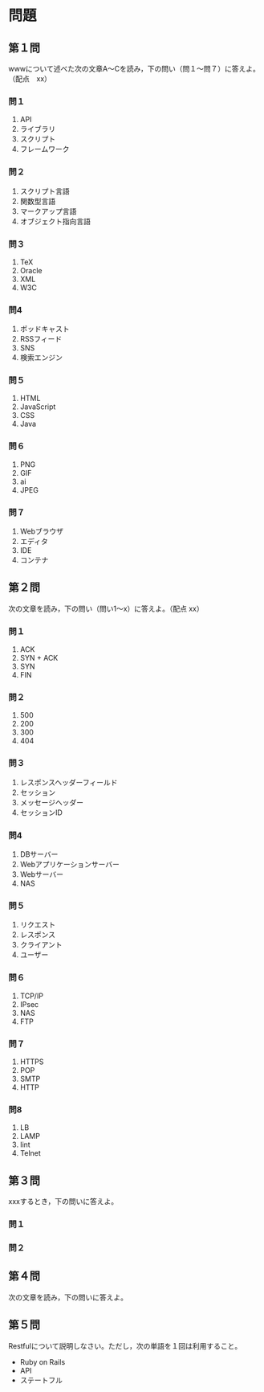 # 問題

## 第１問

wwwについて述べた次の文章A〜Cを読み，下の問い（問１〜問７）に答えよ。（配点　xx）

### 問１

1. API
2. ライブラリ
3. スクリプト
4. フレームワーク

### 問２

1. スクリプト言語
2. 関数型言語
3. マークアップ言語
4. オブジェクト指向言語

### 問３

1. TeX
2. Oracle
3. XML
4. W3C

### 問4

1. ポッドキャスト
2. RSSフィード
3. SNS
4. 検索エンジン

### 問５

1. HTML
2. JavaScript
3. CSS
4. Java

### 問６

1. PNG
2. GIF
3. ai
4. JPEG

### 問７

1. Webブラウザ
2. エディタ
3. IDE
4. コンテナ

## 第２問


次の文章を読み，下の問い（問い1〜x）に答えよ。（配点 xx）


### 問１

1. ACK
2. SYN + ACK
3. SYN
4. FIN

### 問２

1. 500
2. 200
3. 300
4. 404

### 問３

1. レスポンスヘッダーフィールド
2. セッション
3. メッセージヘッダー
4. セッションID

### 問4

1. DBサーバー
2. Webアプリケーションサーバー
3. Webサーバー
4. NAS

### 問５

1. リクエスト
2. レスポンス
3. クライアント
4. ユーザー

### 問６

1. TCP/IP
2. IPsec
3. NAS
4. FTP

### 問７

1. HTTPS
2. POP
3. SMTP
4. HTTP

### 問8

1. LB
2. LAMP
3. lint
4. Telnet

## 第３問

xxxするとき，下の問いに答えよ。

<!-- 計算 -->

### 問１

### 問２

## 第４問

次の文章を読み，下の問いに答えよ。

<!-- 作図 -->

## 第５問

Restfulについて説明しなさい。ただし，次の単語を１回は利用すること。

- Ruby on Rails
- API
- ステートフル